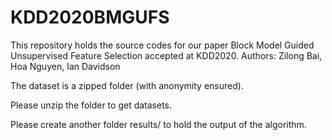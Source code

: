 # KDD2020BMGUFS
This repository holds the source codes for our paper Block Model Guided Unsupervised Feature Selection accepted at KDD2020.
Authors: Zilong Bai, Hoa Nguyen, Ian Davidson

The dataset is a zipped folder (with anonymity ensured).

Please unzip the folder to get datasets.

Please create another folder results/ to hold the output of the algorithm.
